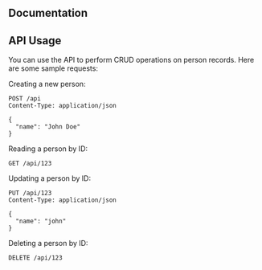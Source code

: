 ## Documentation
## API Usage
You can use the API to perform CRUD operations on person records. Here are some sample requests:

Creating a new person:
```
POST /api
Content-Type: application/json

{
  "name": "John Doe"
}
```
Reading a person by ID:
```
GET /api/123
```
Updating a person by ID:
```
PUT /api/123
Content-Type: application/json

{
  "name": "john"
}
```
Deleting a person by ID:
```
DELETE /api/123
```
